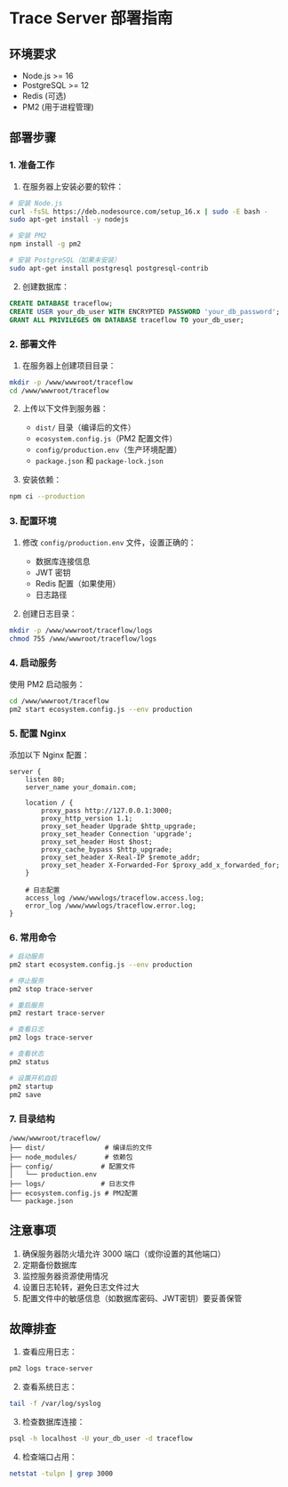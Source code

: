 # Trace Server 部署指南

## 环境要求

- Node.js >= 16
- PostgreSQL >= 12
- Redis (可选)
- PM2 (用于进程管理)

## 部署步骤

### 1. 准备工作

1. 在服务器上安装必要的软件：

```bash
# 安装 Node.js
curl -fsSL https://deb.nodesource.com/setup_16.x | sudo -E bash -
sudo apt-get install -y nodejs

# 安装 PM2
npm install -g pm2

# 安装 PostgreSQL（如果未安装）
sudo apt-get install postgresql postgresql-contrib
```

2. 创建数据库：

```sql
CREATE DATABASE traceflow;
CREATE USER your_db_user WITH ENCRYPTED PASSWORD 'your_db_password';
GRANT ALL PRIVILEGES ON DATABASE traceflow TO your_db_user;
```

### 2. 部署文件

1. 在服务器上创建项目目录：

```bash
mkdir -p /www/wwwroot/traceflow
cd /www/wwwroot/traceflow
```

2. 上传以下文件到服务器：

   - `dist/` 目录（编译后的文件）
   - `ecosystem.config.js`（PM2 配置文件）
   - `config/production.env`（生产环境配置）
   - `package.json` 和 `package-lock.json`

3. 安装依赖：

```bash
npm ci --production
```

### 3. 配置环境

1. 修改 `config/production.env` 文件，设置正确的：

   - 数据库连接信息
   - JWT 密钥
   - Redis 配置（如果使用）
   - 日志路径

2. 创建日志目录：

```bash
mkdir -p /www/wwwroot/traceflow/logs
chmod 755 /www/wwwroot/traceflow/logs
```

### 4. 启动服务

使用 PM2 启动服务：

```bash
cd /www/wwwroot/traceflow
pm2 start ecosystem.config.js --env production
```

### 5. 配置 Nginx

添加以下 Nginx 配置：

```nginx
server {
    listen 80;
    server_name your_domain.com;

    location / {
        proxy_pass http://127.0.0.1:3000;
        proxy_http_version 1.1;
        proxy_set_header Upgrade $http_upgrade;
        proxy_set_header Connection 'upgrade';
        proxy_set_header Host $host;
        proxy_cache_bypass $http_upgrade;
        proxy_set_header X-Real-IP $remote_addr;
        proxy_set_header X-Forwarded-For $proxy_add_x_forwarded_for;
    }

    # 日志配置
    access_log /www/wwwlogs/traceflow.access.log;
    error_log /www/wwwlogs/traceflow.error.log;
}
```

### 6. 常用命令

```bash
# 启动服务
pm2 start ecosystem.config.js --env production

# 停止服务
pm2 stop trace-server

# 重启服务
pm2 restart trace-server

# 查看日志
pm2 logs trace-server

# 查看状态
pm2 status

# 设置开机自启
pm2 startup
pm2 save
```

### 7. 目录结构

```
/www/wwwroot/traceflow/
├── dist/               # 编译后的文件
├── node_modules/       # 依赖包
├── config/            # 配置文件
│   └── production.env
├── logs/              # 日志文件
├── ecosystem.config.js # PM2配置
└── package.json
```

## 注意事项

1. 确保服务器防火墙允许 3000 端口（或你设置的其他端口）
2. 定期备份数据库
3. 监控服务器资源使用情况
4. 设置日志轮转，避免日志文件过大
5. 配置文件中的敏感信息（如数据库密码、JWT密钥）要妥善保管

## 故障排查

1. 查看应用日志：

```bash
pm2 logs trace-server
```

2. 查看系统日志：

```bash
tail -f /var/log/syslog
```

3. 检查数据库连接：

```bash
psql -h localhost -U your_db_user -d traceflow
```

4. 检查端口占用：

```bash
netstat -tulpn | grep 3000
```
